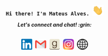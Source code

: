 <!-- ### Hello World! <img src="https://github.com/mateusalves/mateusalves/blob/main/assets/hi.gif" width="30px"></h2> -->

<p align="center">
  <br>
  <samp>
    <b>Hi there! I'm Mateus Alves. <img src="https://github.com/mateusalves/mateusalves/blob/main/assets/hi.gif" width="30px"></h2></b>
    <br>
  </samp>
</p>

<p align="center">
  <i><b> Let's connect and chat! :grin:</b></i> 
  <br><br>
  <p align="center">
    <a href="https://www.linkedin.com/in/mateusalvesdarocha/" alt="Linkedin"><img src="https://github.com/mateusalves/mateusalves/blob/main/assets/linkedin.svg" height="30" width="30"></a>&nbsp;
    <a href="mailto:mateus.alves.unb@gmail.com" alt="Email"><img src="https://github.com/mateusalves/mateusalves/blob/main/assets/gmail.svg" height="30" width="30"></a>&nbsp;
    <!-- <a href="" alt="Discord"><img src="https://github.com/mateusalves/mateusalves/blob/main/assets/discord.png" height="30" width="30"></a>&nbsp; -->
    <!-- <a href="" alt="Medium"><img src="https://github.com/mateusalves/mateusalves/blob/main/assets/medium.png" height="30" width="30"></a>&nbsp; -->
    <!-- <a href="" alt="Youtube"><img src="https://github.com/mateusalves/mateusalves/blob/main/assets/youtube.webp" height="30" width="30"></a>&nbsp; -->
    <a href="https://www.goodreads.com/user/show/47570418-mateus-alves" alt="GoodReads"><img src="https://github.com/mateusalves/mateusalves/blob/main/assets/goodreads.png" height="30" width="30"></a>&nbsp;
    <a href="https://www.instagram.com/_matt.alves/" alt="Instagram"><img src="https://github.com/mateusalves/mateusalves/blob/main/assets/instagram.svg.webp" height="30" width="30"></a>&nbsp;
    <a href="https://mateusalves.github.io/" alt="Portfolio"><img src="https://github.com/mateusalves/mateusalves/blob/main/assets/globe.svg.png" height="30" width="30"></a>
  </p>
    
</p>

<!--
**mateusalves/mateusalves** is a ✨ _special_ ✨ repository because its `README.md` (this file) appears on your GitHub profile.

Here are some ideas to get you started:

- 🔭 I’m currently working on ...
- 🌱 I’m currently learning ...
- 👯 I’m looking to collaborate on ...
- 🤔 I’m looking for help with ...
- 💬 Ask me about ...
- 📫 How to reach me: ...
- 😄 Pronouns: ...
- ⚡ Fun fact: ...
-->
